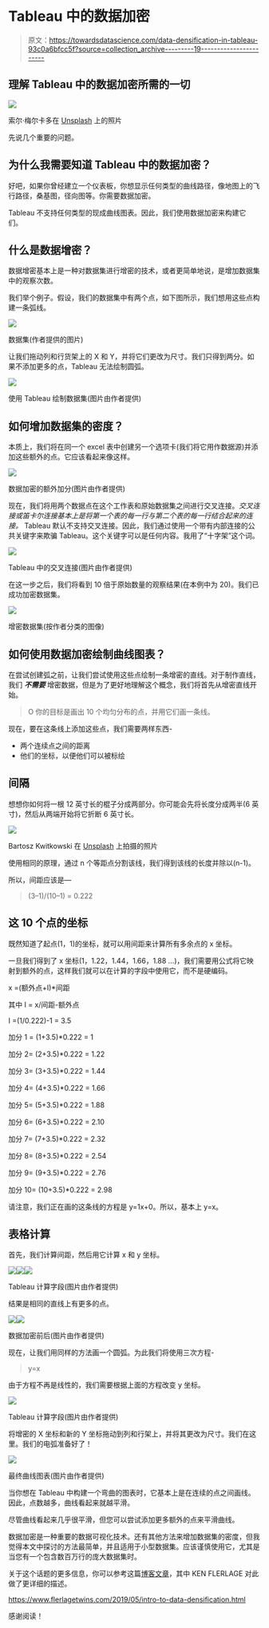 # Tableau 中的数据加密

> 原文：<https://towardsdatascience.com/data-densification-in-tableau-93c0a6bfcc5f?source=collection_archive---------19----------------------->

## 理解 Tableau 中的数据加密所需的一切

![](img/e2d37370b7946126973ddeb7e069a224.png)

索尔·梅尔卡多在 [Unsplash](https://unsplash.com?utm_source=medium&utm_medium=referral) 上的照片

先说几个重要的问题。

## **为什么我需要知道 Tableau 中的数据加密？**

好吧，如果你曾经建立一个仪表板，你想显示任何类型的曲线路径，像地图上的飞行路径，桑基图，径向图等。你需要数据加密。

Tableau 不支持任何类型的现成曲线图表。因此，我们使用数据加密来构建它们。

## 什么是数据增密？

数据增密基本上是一种对数据集进行增密的技术，或者更简单地说，是增加数据集中的观察次数。

我们举个例子。假设，我们的数据集中有两个点，如下图所示，我们想用这些点构建一条弧线。

![](img/dc063b8aabe206f59b956bf76381c8b6.png)

数据集(作者提供的图片)

让我们拖动列和行货架上的 X 和 Y，并将它们更改为尺寸。我们只得到两分。如果不添加更多的点，Tableau 无法绘制圆弧。

![](img/7512537328093c73a775d0d56af76b9b.png)

使用 Tableau 绘制数据集(图片由作者提供)

## 如何增加数据集的密度？

本质上，我们将在同一个 excel 表中创建另一个选项卡(我们将它用作数据源)并添加这些额外的点。它应该看起来像这样。

![](img/2b7c564a55c8c6c77dfff2b580063269.png)

数据加密的额外加分(图片由作者提供)

现在，我们将用两个数据点在这个工作表和原始数据集之间进行交叉连接。*交叉连接或笛卡尔连接基本上是将第一个表的每一行与第二个表的每一行结合起来的连接。* Tableau 默认不支持交叉连接。因此，我们通过使用一个带有内部连接的公共关键字来欺骗 Tableau。这个关键字可以是任何内容。我用了“十字架”这个词。

![](img/a355b7a3fa8e12ea24600e85109dcee8.png)

Tableau 中的交叉连接(图片由作者提供)

在这一步之后，我们将看到 10 倍于原始数量的观察结果(在本例中为 20)。我们已成功加密数据集。

![](img/81d1c73b8f56293688f256afa20b25fc.png)

增密数据集(按作者分类的图像)

## 如何使用数据加密绘制曲线图表？

在尝试创建弧之前，让我们尝试使用这些点绘制一条增密的直线。对于制作直线，我们 ***不需要*** 增密数据，但是为了更好地理解这个概念，我们将首先从增密直线开始。

> O 你的目标是画出 10 个均匀分布的点，并用它们画一条线。

现在，要在这条线上添加这些点，我们需要两样东西-

*   两个连续点之间的距离
*   他们的坐标，以便他们可以被标绘

## 间隔

想想你如何将一根 12 英寸长的棍子分成两部分。你可能会先将长度分成两半(6 英寸)，然后从两端开始将它折断 6 英寸长。

![](img/f5fd1b475177a12338bb8e70875f979d.png)

Bartosz Kwitkowski 在 [Unsplash](https://unsplash.com?utm_source=medium&utm_medium=referral) 上拍摄的照片

使用相同的原理，通过 n 个等距点分割该线，我们得到该线的长度并除以(n-1)。

所以，间距应该是—

> (3–1)/(10–1) = 0.222

## 这 10 个点的坐标

既然知道了起点(1，1)的坐标，就可以用间距来计算所有多余点的 x 坐标。

一旦我们得到了 x 坐标(1，1.22，1.44，1.66，1.88 …)，我们需要用公式将它映射到额外的点，这样我们就可以在计算的字段中使用它，而不是硬编码。

x =(额外点+I)*间距

其中 I = x/间距-额外点

I =(1/0.222)-1 = 3.5

加分 1 = (1+3.5)*0.222 = 1

加分 2= (2+3.5)*0.222 = 1.22

加分 3= (3+3.5)*0.222 = 1.44

加分 4= (4+3.5)*0.222 = 1.66

加分 5= (5+3.5)*0.222 = 1.88

加分 6= (6+3.5)*0.222 = 2.10

加分 7= (7+3.5)*0.222 = 2.32

加分 8= (8+3.5)*0.222 = 2.54

加分 9= (9+3.5)*0.222 = 2.76

加分 10= (10+3.5)*0.222 = 2.98

请注意，我们正在画的这条线的方程是 y=1x+0。所以，基本上 y=x。

## 表格计算

首先，我们计算间距，然后用它计算 x 和 y 坐标。

![](img/90c360462633ff3e5cf6d155c0bfffce.png)![](img/0e49943a231e7459d861f61f78230547.png)![](img/1557486aa69bf5966f23244c1a199899.png)

Tableau 计算字段(图片由作者提供)

结果是相同的直线上有更多的点。

![](img/02e3eb62c565c60e5f6c03cc3c692cda.png)![](img/fd64da20b50eb6500664e30f5aa41dd9.png)

数据加密前后(图片由作者提供)

现在，让我们用同样的方法画一个圆弧。为此我们将使用三次方程-

> y=x

由于方程不再是线性的，我们需要根据上面的方程改变 y 坐标。

![](img/eec255bebc117a1a511ddf2e660d0a12.png)

Tableau 计算字段(图片由作者提供)

将增密的 X 坐标和新的 Y 坐标拖动到列和行架上，并将其更改为尺寸。我们在这里。我们的电弧准备好了！

![](img/b5739a3bb3b8f572e950e05268003aa0.png)

最终曲线图表(图片由作者提供)

当你想在 Tableau 中构建一个弯曲的图表时，它基本上是在连续的点之间画线。因此，点数越多，曲线看起来就越平滑。

尽管曲线看起来几乎很平滑，但您可以尝试添加更多额外的点来平滑曲线。

数据加密是一种重要的数据可视化技术。还有其他方法来增加数据集的密度，但我觉得本文中探讨的方法最简单，并且适用于小型数据集。应该谨慎使用它，尤其是当您有一个包含数百万行的庞大数据集时。

关于这个话题的更多信息，你可以参考这篇[博客文章](https://www.flerlagetwins.com/2019/05/intro-to-data-densification.html)，其中 KEN FLERLAGE 对此做了更详细的描述。

<https://www.flerlagetwins.com/2019/05/intro-to-data-densification.html>  

感谢阅读！